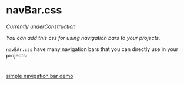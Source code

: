 # navBar.css

*Currently underConstruction*

*You can add this css for using navigation bars to your projects.*

`navBAr.css` have many navigation bars that you can directly use in your projects:
#
[simple navigation bar demo](http://codepen.io/aniket965as/full/yVKyoB)


